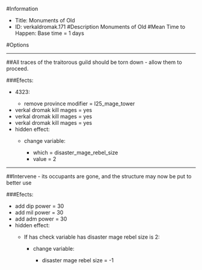 #Information
 - Title: Monuments of Old
 - ID: verkaldromak.171
#Description
Monuments of Old
#Mean Time to Happen:
Base time = 1 days

#Options

___
##All traces of the traitorous guild should be torn down - allow them to proceed.

###Efects:<ul><li>4323:</li><ul><li>remove province modifier = I25_mage_tower</li></ul><li>verkal dromak kill mages = yes</li><li>verkal dromak kill mages = yes</li><li>verkal dromak kill mages = yes</li><li>hidden effect:</li><ul><li>change variable:</li><ul><li>which = disaster_mage_rebel_size</li><li>value = 2</li></ul></ul></ul>

___
##Intervene - its occupants are gone, and the structure may now be put to better use

###Efects:<ul><li>add dip power = 30</li><li>add mil power = 30</li><li>add adm power = 30</li><li>hidden effect:</li><ul><li>If has check variable has disaster mage rebel size is 2:</li><ul><li>change variable:</li><ul><li>disaster mage rebel size = -1</li></ul></ul></ul></ul>
